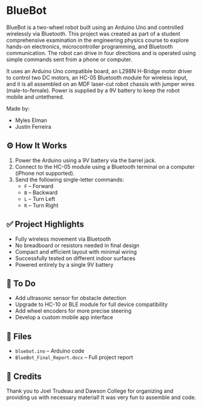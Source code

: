 # BlueBot

BlueBot is a two-wheel robot built using an Arduino Uno and controlled wirelessly via Bluetooth. This project was created as part of a student comprehensive examination in the engineering physics course to explore hands-on electronics, microcontroller programming, and Bluetooth communication. The robot can drive in four directions and is operated using simple commands sent from a phone or computer.

It uses an Arduino Uno compatible board, an L298N H-Bridge motor driver to control two DC motors, an HC-05 Bluetooth module for wireless input, and it is all assembled on an MDF laser-cut robot chassis with jumper wires (male-to-female). Power is supplied by a 9V battery to keep the robot mobile and untethered.

Made by:
- Myles Elman
- Justin Ferreira

## ⚙️ How It Works

1. Power the Arduino using a 9V battery via the barrel jack.
2. Connect to the HC-05 module using a Bluetooth terminal on a computer (iPhone not supported).
3. Send the following single-letter commands:
   - `F` – Forward
   - `B` – Backward
   - `L` – Turn Left
   - `R` – Turn Right

## ✅ Project Highlights

- Fully wireless movement via Bluetooth
- No breadboard or resistors needed in final design
- Compact and efficient layout with minimal wiring
- Successfully tested on different indoor surfaces
- Powered entirely by a single 9V battery

## 🔧 To Do

- Add ultrasonic sensor for obstacle detection
- Upgrade to HC-10 or BLE module for full device compatibility
- Add wheel encoders for more precise steering
- Develop a custom mobile app interface

## 📁 Files

- `bluebot.ino` – Arduino code
- `BlueBot_Final_Report.docx` – Full project report

## 🙌 Credits

Thank you to Joel Trudeau and Dawson College for organizing and providing us with necessary material! It was very fun to assemble and code.

